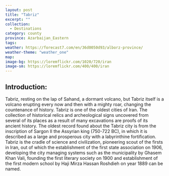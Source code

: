 ```yaml
---
layout: post
title: "Tabriz"
excerpt: ""
collection:
  - Destinations
category: county
province: Azarbaijan_Eastern
tags:
weather: https://forecast7.com/en/36d0050d93/alborz-province/
weather-theme: "weather_one"
map:
image-bg: https://loremflickr.com/1020/720/iran
image-sm: https://loremflickr.com/400/400/iran
---
```

## **Introduction:**

Tabriz, resting on the lap of Sahand, a dormant volcano, but Tabriz itself is a volcano erupting every now and then with a mighty roar, changing the countenance of history. Tabriz is one of the oldest cities of Iran. The collection of historical relics and archeological signs uncovered from several of its places as a result of many excavations are proofs of its ancient history. The oldest record found about the Tabriz city is from the inscription of Sargon II the Assyrian king (750-722 BC), in which it is described as a large and prosperous city with a labyrinthine fortification.
Tabriz is the cradle of science and civilization, pioneering scout of the firsts in Iran, out of which the establishment of the first state association on 1906, developing the city managing systems such as the municipality by Ghasem Khan Vali, founding the first literary society on 1900 and establishment of the first modern school by Haji Mirza Hassan Roshdieh on year 1889 can be named. 